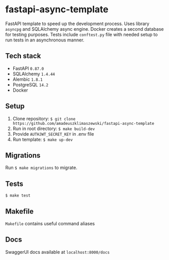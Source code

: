 # fastapi-async-template
FastAPI template to speed up the development process. Uses library `asyncpg` and SQLAlchemy async engine. Docker creates a second database for testing purposes. Tests include `conftest.py` file with needed setup to run tests in an asynchronous manner.

## Tech stack
* FastAPI `0.87.0`
* SQLAlchemy `1.4.44`
* Alembic `1.8.1`
* PostgreSQL `14.2`
* Docker

## Setup
1. Clone repository:
`$ git clone https://github.com/amadeuszklimaszewski/fastapi-async-template`
2. Run in root directory:
`$ make build-dev`
3. Provide `AUTHJWT_SECRET_KEY` in .env file
4. Run template: `$ make up-dev`

## Migrations
Run `$ make migrations` to migrate.

## Tests
`$ make test`

## Makefile
`Makefile` contains useful command aliases

## Docs
SwaggerUI docs available at `localhost:8000/docs`
